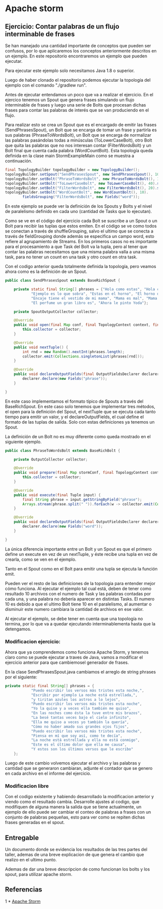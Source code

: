 # Apache storm

## Ejercicio: Contar palabras de un flujo interminable de frases

Se han manejado una cantidad importante de conceptos que pueden ser confusos, por lo que aplicaremos los conceptos anteriormente descritos en un ejemplo. En este repositorio encontraremos un ejemplo que pueden ejecutar.

Para ejecutar este ejemplo solo necesitamos Java 1.8 o superior.

Luego de haber clonado el repositorio podemos ejecutar la topología del ejemplo con el comando "./gradlew run".

Antes de ejecutar entendamos un poco que va a realizar el ejercicio. En el ejercico tenemos un Spout que genera frases simulando un flujo interminable de frases y luego una serie de Bolts que procesan dichas frases para contar las palabras de interés que se van produciendo en el flujo.

Para realizar esto se crea un Spout que es el encargado de emitir las frases (SendPhrasesSpout), un Bolt que se encarga de tomar un frase y partirla es sus palabras (PhraseToWordsBolt), un Bolt que se encarga de normalizar las palabras pasándolas todas a minúsculas (ToLowerCaseBolt), otro Bolt que quita las palabras que no nos interesan contar (FilterWordsBolt) y un Bolt final que cuenta cada palabra (WordCountBolt). Esta topología queda definida en la clase main StormExampleMain como se muestra a continuación.

```java
final TopologyBuilder topologyBuilder = new TopologyBuilder();
topologyBuilder.setSpout("SendPhrasesSpout", new SendPhrasesSpout(), 10);
topologyBuilder.setBolt("PhraseToWordsBolt", new PhraseToWordsBolt(), 15).shuffleGrouping("SendPhrasesSpout");
topologyBuilder.setBolt("ToLowerCaseBolt", new ToLowerCaseBolt(), 40).shuffleGrouping("PhraseToWordsBolt");
topologyBuilder.setBolt("FilterWordsBolt", new FilterWordsBolt(), 20).shuffleGrouping("ToLowerCaseBolt");
topologyBuilder.setBolt("WordCountBolt", new WordCountBolt(), 10).
        fieldsGrouping("FilterWordsBolt", new Fields("word"));
```

En este ejemplo se puede ver la definición de los Spouts y Bolts y el nivel de paralelismo definido en cada uno (cantidad de Tasks que lo ejecutan).

Como se ve en el código del ejercicio cada Bolt se suscribe a un Spout o un Bolt para recibir las tuplas que estos emiten. En el código se ve como todos se conectan a través de shuffleGrouping, salvo el ultimo que se conecta a través de fieldGrouping donde además se especifica un campo word, esto refiere al agrupamiento de Streams. En los primeros casos no es importante para el procesamiento a que Task del Bolt va la tupla, pero al tener que contar las palabras necesitamos que una misma palabra valla a una misma task, para no tener un count en una task y otro count en otra task.

Con el codigo anterior queda totalmente definida la topología, pero veamos ahora como es la definición de un Spout.

```java
public class SendPhrasesSpout extends BaseRichSpout {

    private static final String[] phrases = {"Hola como estas", "Hola como te va", "Este es otro ejemplo",
            "Ejemplo es lo que sobra", "Estas en el horno", "El horno de mi mama", "Estas fraces son un ejemplo de encaje",
            "Encaje tiene el vestido de mi mama", "Mama es mal", "Mama es buena", "Vamos los pibes", "Pibes era un perfume",
            "El perfume un gran libro es", "Ahora le pinto Yoda"};

    private SpoutOutputCollector collector;

    @Override
    public void open(final Map conf, final TopologyContext context, final SpoutOutputCollector collector) {
        this.collector = collector;
    }

    @Override
    public void nextTuple() {
        int rnd = new Random().nextInt(phrases.length);
        collector.emit(Collections.singletonList(phrases[rnd]));
    }

    @Override
    public void declareOutputFields(final OutputFieldsDeclarer declarer) {
        declarer.declare(new Fields("phrase"));
    }

}
```

En este caso implementamos el formato típico de Spouts a través del BaseRichSpout. En este caso solo tenemos que implementar tres métodos, el open para la definición del Spout, el nextTuple que se ejecuta cada tanto tiempo para emitir un valor, y el declareOutputFields, el cual define el formato de las tuplas de salida. Solo con estas definiciones ya tenemos un Spout.

La definición de un Bolt no es muy diferente como queda mostrado en el siguiente ejemplo.

```java
public class PhraseToWordsBolt extends BaseRichBolt {

    private OutputCollector collector;

    @Override
    public void prepare(final Map stormConf, final TopologyContext context, final OutputCollector collector) {
        this.collector = collector;
    }

    @Override
    public void execute(final Tuple input) {
        final String phrase = input.getStringByField("phrase");
        Arrays.stream(phrase.split(" ")).forEach(w -> collector.emit(Collections.singletonList(w)));
    }

    @Override
    public void declareOutputFields(final OutputFieldsDeclarer declarer) {
        declarer.declare(new Fields("word"));
    }

}
```

La única diferencia importante entre un Bolt y un Spout es que el primero define un execute en vez de un nextTuple, y éste recibe una tupla en vez de crearla, como se ven en el ejemplo.

Tanto en el Spout como en el Bolt para emitir una tupla se ejecuta la función emit.

Pueden ver el resto de las definiciones de la topologia para entender mejor cómo funciona. Al ejecutar el ejemplo tal cual está, deben de tener como resultado 10 archivos con el numero de Task y las palabras contadas por cada una, y una palabra no debería aparecer en distintas Tasks. El numero 10 es debido a que el ultimo Bolt tiene 10 en el paralelismo, al aumentar o disminuir este numero cambiara la cantidad de archivos en ese valor.

Al ejecutar el ejemplo, se debe tener en cuenta que una topología no termina, por lo que va a quedar ejecutando interminablementa hasta que la detengamos.

### Modificacion ejercicio:
Ahora que ya comprendemos como funciona Apache Storm, y tenemos claro como se puede ejecutar a traves de Java, vamos a modificar el ejercicio anterior para que cambiemosel generador de frases.

En la clase SendPhrasesSpout.java cambiamos el arreglo de string phrases por el siguiente:

```java
private static final String[] phrases = {
            "Puedo escribir los versos más tristes esta noche,",
            "Escribir por ejemplo La noche está estrellada,",
            "y tiritan azules los astros a lo lejos",
            "Puedo escribir los versos más tristes esta noche",
            "Yo la quise y a veces ella también me quiso",
            "En las noches como ésta la tuve entre mis brazos",
            "La besé tantas veces bajo el cielo infinito",
            "Ella me quiso a veces yo también la quería",
            "Cómo no haber amado sus grandes ojos fijos",
            "Puedo escribir los versos más tristes esta noche",
            "Piensa en mí que soy así, como te decía",
            "La noche está estrellada y ella no está conmigo",
            "Este es el último dolor que ella me causa",
            "Y estos son los últimos versos que le escribo"
    };
```

Luego de este cambio volvemos ejecutar el archivo y las palabras y cantidad que se generaron cambiaran, adjunte el contador que se genero en cada archivo en el informe del ejercicio.

### Modificacion libre

Con el codigo existente y habiendo desarrollado la modificacion anterior y viendo como el resultado cambia. Desarrolle ajustes al codigo, que modifiquen de alguna manera la salida que se tiene actualmente, un ejemplo de ello puede ser cambiar el conteo de palabras a frases con un conjunto de palabras pequeñas, esto para ver como se repiten dichas frases generadas en el spout.

## Entregable
Un documento donde se evidencia los resultados de las tres partes del taller, ademas de una breve explicacion de que genera el cambio que realizo en el ultimo punto.

Ademas de dar una breve descripcion de como funcionan los bolts y los spout, para utilizar apache storm.

## Referencias

1 * [Apache Storm](http://storm.apache.org/)


